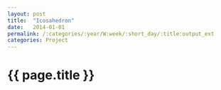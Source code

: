 ```yaml
---
layout: post
title:  "Icosahedron"
date:   2014-01-01
permalink: /:categories/:year/W:week/:short_day/:title:output_ext
categories: Project
---
```

# {{ page.title }}
